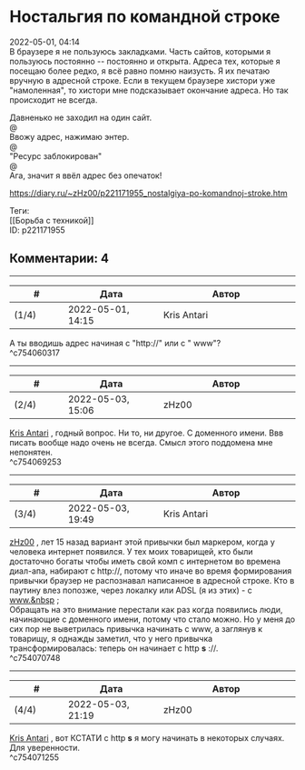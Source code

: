 Ностальгия по командной строке
==============================

  
2022-05-01, 04:14  
 В браузере я не пользуюсь закладками. Часть сайтов, которыми я пользуюсь постоянно -- постоянно и открыта. Адреса тех, которые я посещаю более редко, я всё равно помню наизусть. Я их печатаю вручную в адресной строке. Если в текущем браузере хистори уже "намоленная", то хистори мне подсказывает окончание адреса. Но так происходит не всегда.   
   
 Давненько не заходил на один сайт.   
 @   
 Ввожу адрес, нажимаю энтер.   
 @   
 "Ресурс заблокирован"   
 @   
 Ага, значит я ввёл адрес без опечаток!   
  
<https://diary.ru/~zHz00/p221171955_nostalgiya-po-komandnoj-stroke.htm>  
  
Теги:  
[[Борьба с техникой]]  
ID: p221171955  


Комментарии: 4
--------------

  


---



|         #         |              Дата              |                     Автор                     |           ID           |
| --- | --- | --- | --- |
| (1/4) | 2022-05-01, 14:15 | Kris Antari | c754060317 |

  
 А ты вводишь адрес начиная с "http://" или с " www"?   
 ^c754060317

---



|         #         |              Дата              |                     Автор                     |           ID           |
| --- | --- | --- | --- |
| (2/4) | 2022-05-03, 15:06 | zHz00 | c754069253 |

  
  [Kris Antari](https://Kris-Antari.diary.ru "Animus Vox")  , годный вопрос. Ни то, ни другое. С доменного имени. Ввв писать вообще надо очень не всегда. Смысл этого поддомена мне непонятен.   
 ^c754069253

---



|         #         |              Дата              |                     Автор                     |           ID           |
| --- | --- | --- | --- |
| (3/4) | 2022-05-03, 19:49 | Kris Antari | c754070748 |

  
  [zHz00](https://zHz00.diary.ru "Untitled")  , лет 15 назад вариант этой привычки был маркером, когда у человека интернет появился. У тех моих товарищей, кто были достаточно богаты чтобы иметь свой комп с интернетом во времена диал-апа, набирают с http://, потому что иначе во время формирования привычки браузер не распознавал написанное в адресной строке. Кто в паутину влез попозже, через локалку или ADSL (я из этих) - с  [www.&nbsp](http://www.&nbsp)  ;   
 Обращать на это внимание перестали как раз когда появились люди, начинающие с доменного имени, потому что стало можно. Но у меня до сих пор не выветрилась привычка начинать с www, а заглянув к товарищу, я однажды заметил, что у него привычка трансформировалась: теперь он начинает с http  **s**  ://.   
 ^c754070748

---



|         #         |              Дата              |                     Автор                     |           ID           |
| --- | --- | --- | --- |
| (4/4) | 2022-05-03, 21:19 | zHz00 | c754071255 |

  
  [Kris Antari](https://Kris-Antari.diary.ru "Animus Vox")  , вот КСТАТИ с http  **s**  я могу начинать в некоторых случаях. Для уверенности.   
 ^c754071255